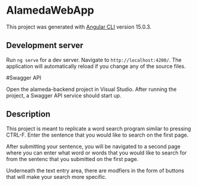 # AlamedaWebApp

This project was generated with [Angular CLI](https://github.com/angular/angular-cli) version 15.0.3.

## Development server

Run `ng serve` for a dev server. Navigate to `http://localhost:4200/`. The application will automatically reload if you change any of the source files.

#Swagger API

Open the alameda-backend project in Visual Studio. After running the project, a Swagger API service should start up.

## Description

This project is meant to replicate a word search program similar to pressing CTRL-F. Enter the sentence that you would like to search on the first page.

After submitting your sentence, you will be navigated to a second page where you can enter what word or words that you would like to search for from the sentenc that you submitted on the first page.

Underneath the text entry area, there are modfiers in the form of buttons that will make your search more specific.
